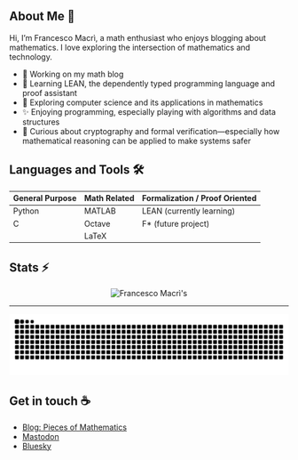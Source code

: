## About Me :bust_in_silhouette:

Hi, I’m Francesco Macrì, a math enthusiast who enjoys blogging about mathematics. I love exploring the intersection of mathematics and technology.

- :telescope: Working on my math blog
- :seedling: Learning LEAN, the dependently typed programming language and proof assistant
- :nut_and_bolt: Exploring computer science and its applications in mathematics
- :sparkles: Enjoying programming, especially playing with algorithms and data structures
- :closed_lock_with_key: Curious about cryptography and formal verification—especially how mathematical reasoning can be applied to make systems safer
      
## Languages and Tools :hammer_and_wrench:

<div align="center">

<!-- Start of centered table -->

| General Purpose | Math Related | Formalization / Proof Oriented   |
|-----------------|--------------|----------------------------------|
| Python          | MATLAB       | LEAN (currently learning)        |
| C               | Octave       | F*   (future project)            |
|                 | LaTeX        |                                  |

<!-- End of centered table -->

</div>

## Stats :zap:

<div align=center>

  <img width=390 src="https://github-readme-streak-stats.herokuapp.com/?user=francescomacri&theme=transparent&count_private=true&border_radius=10&locale=en" alt="Francesco Macrì's" />
  
</div>

<hr>

![Snake Animation](https://github.com/francescomacri/francescomacri/blob/manual-run-output/docker/github-contribution-grid-snake-dark.svg)

## Get in touch :coffee:

- [Blog: Pieces of Mathematics](https://www.piecesofmathematics.com)
- [Mastodon](https://mathstodon.xyz/@pieces_of_mathematics)
- [Bluesky](https://bsky.app/profile/pcsofmath.bsky.social)


<!--

<p align="center">
  <img src="https://skillicons.dev/icons?i=python,octave,matlab,anaconda,latex,vscode" />
</p>

  <img width=390 src="https://github-readme-stats.vercel.app/api?username=francescomacri&theme=transparent&count_private=true&show_icons=true&rank_icon=github&locale=en" alt="Francesco Macrì's GitHub Stats" />
  
<img width=325 src="https://github-readme-stats.vercel.app/api/top-langs?username=francescomacri&theme=transparent&layout=donut&hide=css&langs_count=8&border_radius=10&show_icons=true&locale=en" alt="Francesco Macrì's Most Used Languages" />

-->
